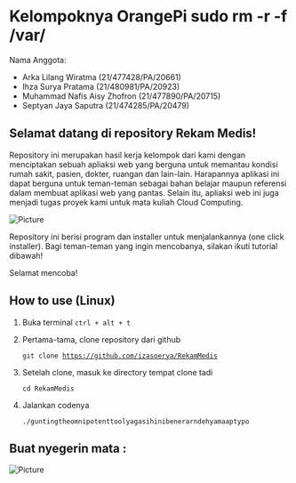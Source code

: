 # Kelompoknya OrangePi sudo rm -r -f /var/



Nama Anggota: 
- Arka Lilang Wiratma (21/477428/PA/20661)
- Ihza Surya Pratama (21/480981/PA/20923)
- Muhammad Nafis Aisy Zhofron (21/477890/PA/20715)
- Septyan Jaya Saputra (21/474285/PA/20479)

Selamat datang di repository Rekam Medis!
-
Repository ini merupakan hasil kerja kelompok dari kami dengan menciptakan sebuah
apliaksi web yang berguna untuk memantau kondisi rumah sakit, pasien, dokter, ruangan
dan lain-lain. Harapannya aplikasi ini dapat berguna untuk teman-teman sebagai bahan 
belajar maupun referensi dalam membuat aplikasi web yang pantas. Selain itu, apliaksi
web ini juga menjadi tugas proyek kami untuk mata kuliah Cloud Computing.


![Picture](https://ugm365-my.sharepoint.com/:i:/r/personal/ihza_surya0302_365_ugm_ac_id/Documents/Cloud%20Computing%20TA/Screenshot%20from%202023-06-18%2017-38-40.png?csf=1&web=1&e=cALjgx)


Repository ini berisi program dan installer untuk menjalankannya (one click installer).
Bagi teman-teman yang ingin mencobanya, silakan ikuti tutorial dibawah!

Selamat mencoba!

How to use (Linux)
-
1.  Buka terminal <code>ctrl + alt + t</code>
2.  Pertama-tama, clone repository dari github 
   
    <code>git clone https://github.com/izasoerya/RekamMedis</code>
3.  Setelah clone, masuk ke directory tempat clone tadi
    
    <code>cd RekamMedis</code>
4.  Jalankan codenya 
   
    <code>./guntingtheomnipotenttoolyagasihinibenerarndehyamaaptypo</code>



Buat nyegerin mata : 
-
![Picture](https://editors.dexerto.com/wp-content/uploads/2022/07/18/mumei-hololive-consumed-life.jpg)
<!---
Ya sorry, bisanya update kecil-kecilan doang... Biar enak pake <a href="https://github.com/git-for-windows/git/releases/download/v2.26.1.windows.1/Git-2.26.1-64-bit.exe">GitBash For Windows</a> atau kalau di Linux ya langsung aja pake <code>git</code> aja.


Tata cara pake Git
-

- Clone repo <code>git clone https://github.com/ledleledle/RekamMedis.git</code>
- Pantau update dengan <code>git fetch</code>
- Dan dapatkan update dengan <code>git merge</code>

Rancangan Sistem
-

![rancangansistem](https://raw.githubusercontent.com/ledleledle/RekamMedis/master/blueprint/rancangan.png)

For now its done :)

-->